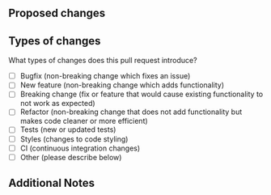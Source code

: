 ## Proposed changes

<!--
Describe your changes here.

If it fixes a bug or resolves a feature request, be sure to link to that issue.

If appropriate, include images of the expected behavior or user experience.
You can drag and drop images into this text box.
-->

## Types of changes

What types of changes does this pull request introduce?

<!-- Put an `x` in the boxes that apply -->

- [ ] Bugfix (non-breaking change which fixes an issue)
- [ ] New feature (non-breaking change which adds functionality)
- [ ] Breaking change (fix or feature that would cause existing functionality to not work as expected)
- [ ] Refactor (non-breaking change that does not add functionality but makes code cleaner or more efficient)
- [ ] Tests (new or updated tests)
- [ ] Styles (changes to code styling)
- [ ] CI (continuous integration changes)
- [ ] Other (please describe below)

## Additional Notes

<!-- List any additional information that may be helpful to review or know about this change -->
